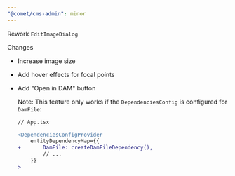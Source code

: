 ```yaml
---
"@comet/cms-admin": minor
---
```


Rework `EditImageDialog`

Changes

-   Increase image size
-   Add hover effects for focal points
-   Add "Open in DAM" button

    Note: This feature only works if the `DependenciesConfig` is configured for `DamFile`:

    ```diff
    // App.tsx

    <DependenciesConfigProvider
        entityDependencyMap={{
    +       DamFile: createDamFileDependency(),
            // ...
        }}
    >
    ```

